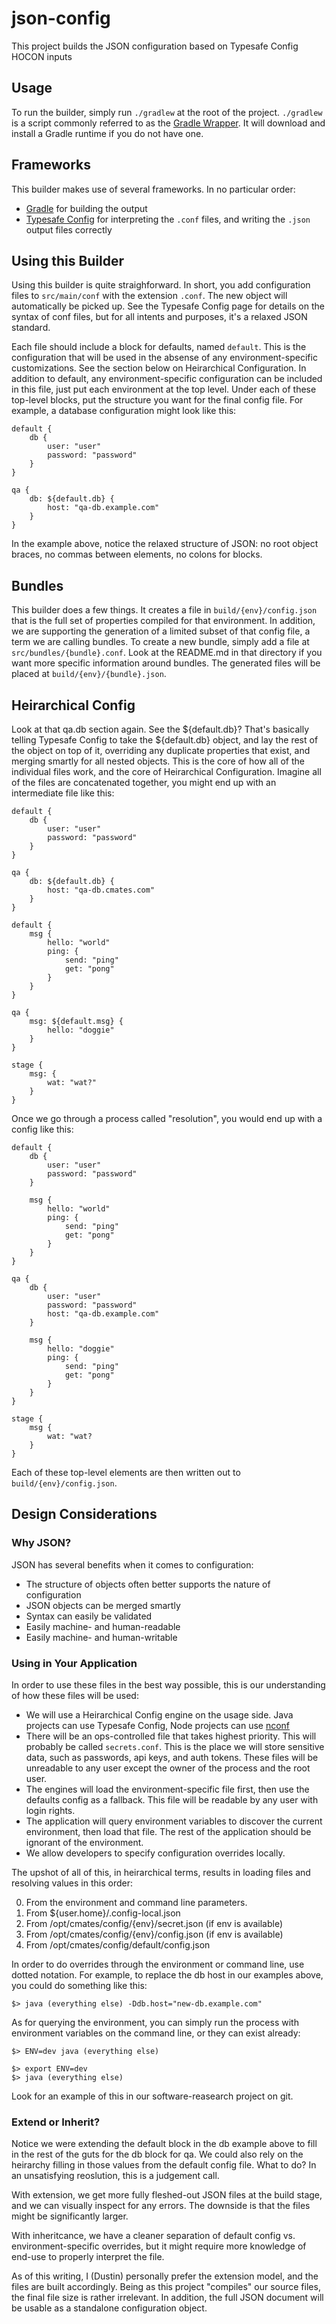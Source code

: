 # json-config #

This project builds the JSON configuration based on Typesafe Config HOCON inputs 

## Usage ##

To run the builder, simply run ```./gradlew``` at the root of the project. ```./gradlew``` is a script commonly referred to as the [Gradle Wrapper](http://www.gradle.org/docs/current/userguide/gradle_wrapper.html). It will download and install a Gradle runtime if you do not have one. 

## Frameworks ##

This builder makes use of several frameworks. In no particular order:

- [Gradle](http://www.gradle.org) for building the output
- [Typesafe Config](https://github.com/typesafehub/config) for interpreting the ```.conf``` files, and writing the ```.json``` output files correctly

## Using this Builder ##

Using this builder is quite straighforward. In short, you add configuration files to ```src/main/conf``` with the extension ```.conf```. The new object will automatically be picked up. See the Typesafe Config page for details on the syntax of conf files, but for all intents and purposes, it's a relaxed JSON standard. 

Each file should include a block for defaults, named ```default```. This is the configuration that will be used in the absense of any environment-specific customizations. See the section below on Heirarchical Configuration. In addition to default, any environment-specific configuration can be included in this file, just put each environment at the top level. Under each of these top-level blocks, put the structure you want for the final config file. For example, a database configuration might look like this: 

    default {
        db {
            user: "user"
            password: "password"
        }
    }
    
    qa {
        db: ${default.db} {
            host: "qa-db.example.com"
        }
    }

In the example above, notice the relaxed structure of JSON: no root object braces, no commas between elements, no colons for blocks. 

## Bundles ##

This builder does a few things. It creates a file in ```build/{env}/config.json``` that is the full set of properties compiled for that environment. In addition, we are supporting the generation of a limited subset of that config file, a term we are calling bundles. To create a new bundle, simply add a file at ```src/bundles/{bundle}.conf```. Look at the README.md in that directory if you want more specific information around bundles. The generated files will be placed at ```build/{env}/{bundle}.json```. 

## Heirarchical Config ##

Look at that qa.db section again. See the ${default.db}? That's basically telling Typesafe Config to take the ${default.db} object, and lay the rest of the object on top of it, overriding any duplicate properties that exist, and merging smartly for all nested objects. This is the core of how all of the individual files work, and the core of Heirarchical Configuration. Imagine all of the files are concatenated together, you might end up with an intermediate file like this: 

    default {
        db { 
            user: "user"
            password: "password"
        }
    }
    
    qa {
        db: ${default.db} {
            host: "qa-db.cmates.com"
        }
    }
    
    default {
        msg {
            hello: "world"
            ping: {
                send: "ping"
                get: "pong"
            }
        }
    }
    
    qa {
        msg: ${default.msg} {
            hello: "doggie"
        }
    }
    
    stage {
        msg: {
            wat: "wat?"
        }
    }

Once we go through a process called "resolution", you would end up with a config like this: 

    default {
        db {
            user: "user"
            password: "password"
        }
    
        msg {
            hello: "world"
            ping: {
                send: "ping"
                get: "pong"
            }
        }
    }
    
    qa {
        db {
            user: "user"
            password: "password"
            host: "qa-db.example.com"
        }
    
        msg {
            hello: "doggie"
            ping: {
                send: "ping"
                get: "pong"
            }
        }
    }
    
    stage {
        msg {
            wat: "wat?
        }
    }

Each of these top-level elements are then written out to ```build/{env}/config.json```. 

## Design Considerations ##

### Why JSON? ###

JSON has several benefits when it comes to configuration:

- The structure of objects often better supports the nature of configuration
- JSON objects can be merged smartly
- Syntax can easily be validated
- Easily machine- and human-readable
- Easily machine- and human-writable

### Using in Your Application ###

In order to use these files in the best way possible, this is our understanding of how these files will be used:

- We will use a Heirarchical Config engine on the usage side. Java projects can use Typesafe Config, Node projects can use [nconf](https://github.com/flatiron/nconf)
- There will be an ops-controlled file that takes highest priority. This will probably be called ```secrets.conf```. This is the place we will store sensitive data, such as passwords, api keys, and auth tokens. These files will be unreadable to any user except the owner of the process and the root user. 
- The engines will load the environment-specific file first, then use the defaults config as a fallback. This file will be readable by any user with login rights. 
- The application will query environment variables to discover the current environment, then load that file. The rest of the application should be ignorant of the environment. 
- We allow developers to specify configuration overrides locally. 

The upshot of all of this, in heirarchical terms, results in loading files and resolving values in this order: 

0. From the environment and command line parameters. 
1. From ${user.home}/.config-local.json
2. From /opt/cmates/config/{env}/secret.json (if env is available)
3. From /opt/cmates/config/{env}/config.json (if env is available)
4. From /opt/cmates/config/default/config.json

In order to do overrides through the environment or command line, use dotted notation. For example, to replace the db host in our examples above, you could do something like this: 

    $> java (everything else) -Ddb.host="new-db.example.com"

As for querying the environment, you can simply run the process with environment variables on the command line, or they can exist already: 

    $> ENV=dev java (everything else)
    
    $> export ENV=dev
    $> java (everything else)

Look for an example of this in our software-reasearch project on git. 

### Extend or Inherit? ###

Notice we were extending the default block in the db example above to fill in the rest of the guts for the db block for qa. We could also rely on the heirarchy filling in those values from the default config file. What to do? In an unsatisfying reoslution, this is a judgement call. 

With extension, we get more fully fleshed-out JSON files at the build stage, and we can visually inspect for any errors. The downside is that the files might be significantly larger. 

With inheritcance, we have a cleaner separation of default config vs. environment-specific overrides, but it might require more knowledge of end-use to properly interpret the file. 

As of this writing, I (Dustin) personally prefer the extension model, and the files are built accordingly. Being as this project "compiles" our source files, the final file size is rather irrelevant. In addition, the full JSON document will be usable as a standalone configuration object. 